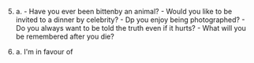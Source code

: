 5.
    a.
        - Have you ever been bittenby an animal?
        - Would you like to be invited to a dinner by celebrity?
        - Dp you enjoy being photographed?
        - Do you always want to be told the truth even if it hurts?
        - What will you be remembered after you die?

6.
    a.
        I'm in favour of